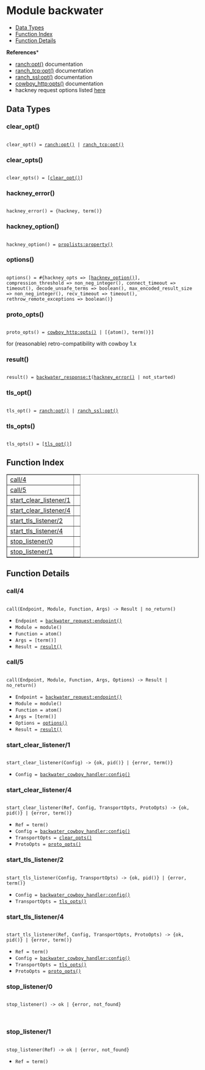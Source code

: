 

# Module backwater #
* [Data Types](#types)
* [Function Index](#index)
* [Function Details](#functions)

__References__*

* [ranch:opt()](https://ninenines.eu/docs/en/ranch/1.4/manual/ranch/#_opt) documentation
* [ranch_tcp:opt()](https://ninenines.eu/docs/en/ranch/1.4/manual/ranch_tcp/#_opt) documentation
* [ranch_ssl:opt()](https://ninenines.eu/docs/en/ranch/1.4/manual/ranch_ssl/#_opt_ranch_tcp_opt_ssl_opt) documentation
* [cowboy_http:opts()](https://ninenines.eu/docs/en/cowboy/2.0/manual/cowboy_http/#_options) documentation
* hackney request options listed [here](https://github.com/benoitc/hackney/blob/master/doc/hackney.md)

<a name="types"></a>

## Data Types ##




### <a name="type-clear_opt">clear_opt()</a> ###


<pre><code>
clear_opt() = <a href="ranch.md#type-opt">ranch:opt()</a> | <a href="ranch_tcp.md#type-opt">ranch_tcp:opt()</a>
</code></pre>




### <a name="type-clear_opts">clear_opts()</a> ###


<pre><code>
clear_opts() = [<a href="#type-clear_opt">clear_opt()</a>]
</code></pre>




### <a name="type-hackney_error">hackney_error()</a> ###


<pre><code>
hackney_error() = {hackney, term()}
</code></pre>




### <a name="type-hackney_option">hackney_option()</a> ###


<pre><code>
hackney_option() = <a href="proplists.md#type-property">proplists:property()</a>
</code></pre>




### <a name="type-options">options()</a> ###


<pre><code>
options() = #{hackney_opts =&gt; [<a href="#type-hackney_option">hackney_option()</a>], compression_threshold =&gt; non_neg_integer(), connect_timeout =&gt; timeout(), decode_unsafe_terms =&gt; boolean(), max_encoded_result_size =&gt; non_neg_integer(), recv_timeout =&gt; timeout(), rethrow_remote_exceptions =&gt; boolean()}
</code></pre>




### <a name="type-proto_opts">proto_opts()</a> ###


<pre><code>
proto_opts() = <a href="cowboy_http.md#type-opts">cowboy_http:opts()</a> | [{atom(), term()}]
</code></pre>

for (reasonable) retro-compatibility with cowboy 1.x



### <a name="type-result">result()</a> ###


<pre><code>
result() = <a href="backwater_response.md#type-t">backwater_response:t</a>(<a href="#type-hackney_error">hackney_error()</a> | not_started)
</code></pre>




### <a name="type-tls_opt">tls_opt()</a> ###


<pre><code>
tls_opt() = <a href="ranch.md#type-opt">ranch:opt()</a> | <a href="ranch_ssl.md#type-opt">ranch_ssl:opt()</a>
</code></pre>




### <a name="type-tls_opts">tls_opts()</a> ###


<pre><code>
tls_opts() = [<a href="#type-tls_opt">tls_opt()</a>]
</code></pre>

<a name="index"></a>

## Function Index ##


<table width="100%" border="1" cellspacing="0" cellpadding="2" summary="function index"><tr><td valign="top"><a href="#call-4">call/4</a></td><td></td></tr><tr><td valign="top"><a href="#call-5">call/5</a></td><td></td></tr><tr><td valign="top"><a href="#start_clear_listener-1">start_clear_listener/1</a></td><td></td></tr><tr><td valign="top"><a href="#start_clear_listener-4">start_clear_listener/4</a></td><td></td></tr><tr><td valign="top"><a href="#start_tls_listener-2">start_tls_listener/2</a></td><td></td></tr><tr><td valign="top"><a href="#start_tls_listener-4">start_tls_listener/4</a></td><td></td></tr><tr><td valign="top"><a href="#stop_listener-0">stop_listener/0</a></td><td></td></tr><tr><td valign="top"><a href="#stop_listener-1">stop_listener/1</a></td><td></td></tr></table>


<a name="functions"></a>

## Function Details ##

<a name="call-4"></a>

### call/4 ###

<pre><code>
call(Endpoint, Module, Function, Args) -&gt; Result | no_return()
</code></pre>

<ul class="definitions"><li><code>Endpoint = <a href="backwater_request.md#type-endpoint">backwater_request:endpoint()</a></code></li><li><code>Module = module()</code></li><li><code>Function = atom()</code></li><li><code>Args = [term()]</code></li><li><code>Result = <a href="#type-result">result()</a></code></li></ul>

<a name="call-5"></a>

### call/5 ###

<pre><code>
call(Endpoint, Module, Function, Args, Options) -&gt; Result | no_return()
</code></pre>

<ul class="definitions"><li><code>Endpoint = <a href="backwater_request.md#type-endpoint">backwater_request:endpoint()</a></code></li><li><code>Module = module()</code></li><li><code>Function = atom()</code></li><li><code>Args = [term()]</code></li><li><code>Options = <a href="#type-options">options()</a></code></li><li><code>Result = <a href="#type-result">result()</a></code></li></ul>

<a name="start_clear_listener-1"></a>

### start_clear_listener/1 ###

<pre><code>
start_clear_listener(Config) -&gt; {ok, pid()} | {error, term()}
</code></pre>

<ul class="definitions"><li><code>Config = <a href="backwater_cowboy_handler.md#type-config">backwater_cowboy_handler:config()</a></code></li></ul>

<a name="start_clear_listener-4"></a>

### start_clear_listener/4 ###

<pre><code>
start_clear_listener(Ref, Config, TransportOpts, ProtoOpts) -&gt; {ok, pid()} | {error, term()}
</code></pre>

<ul class="definitions"><li><code>Ref = term()</code></li><li><code>Config = <a href="backwater_cowboy_handler.md#type-config">backwater_cowboy_handler:config()</a></code></li><li><code>TransportOpts = <a href="#type-clear_opts">clear_opts()</a></code></li><li><code>ProtoOpts = <a href="#type-proto_opts">proto_opts()</a></code></li></ul>

<a name="start_tls_listener-2"></a>

### start_tls_listener/2 ###

<pre><code>
start_tls_listener(Config, TransportOpts) -&gt; {ok, pid()} | {error, term()}
</code></pre>

<ul class="definitions"><li><code>Config = <a href="backwater_cowboy_handler.md#type-config">backwater_cowboy_handler:config()</a></code></li><li><code>TransportOpts = <a href="#type-tls_opts">tls_opts()</a></code></li></ul>

<a name="start_tls_listener-4"></a>

### start_tls_listener/4 ###

<pre><code>
start_tls_listener(Ref, Config, TransportOpts, ProtoOpts) -&gt; {ok, pid()} | {error, term()}
</code></pre>

<ul class="definitions"><li><code>Ref = term()</code></li><li><code>Config = <a href="backwater_cowboy_handler.md#type-config">backwater_cowboy_handler:config()</a></code></li><li><code>TransportOpts = <a href="#type-tls_opts">tls_opts()</a></code></li><li><code>ProtoOpts = <a href="#type-proto_opts">proto_opts()</a></code></li></ul>

<a name="stop_listener-0"></a>

### stop_listener/0 ###

<pre><code>
stop_listener() -&gt; ok | {error, not_found}
</code></pre>
<br />

<a name="stop_listener-1"></a>

### stop_listener/1 ###

<pre><code>
stop_listener(Ref) -&gt; ok | {error, not_found}
</code></pre>

<ul class="definitions"><li><code>Ref = term()</code></li></ul>

